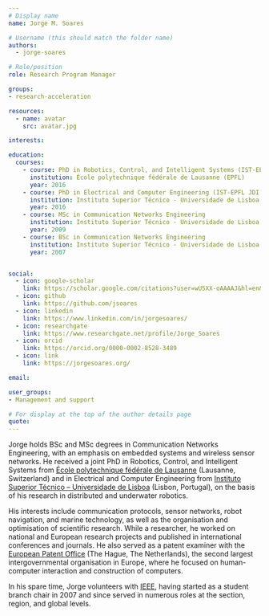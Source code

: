 ```yaml
---
# Display name
name: Jorge M. Soares

# Username (this should match the folder name)
authors:
  - jorge-soares

# Role/position
role: Research Program Manager

groups:
- research-acceleration

resources:
  - name: avatar
    src: avatar.jpg

interests:

education:
  courses:
    - course: PhD in Robotics, Control, and Intelligent Systems (IST-EPFL JDI)
      institution: École polytechnique fédérale de Lausanne (EPFL)
      year: 2016
    - course: PhD in Electrical and Computer Engineering (IST-EPFL JDI)
      institution: Instituto Superior Técnico - Universidade de Lisboa (IST-UL)
      year: 2016
    - course: MSc in Communication Networks Engineering
      institution: Instituto Superior Técnico - Universidade de Lisboa (IST-UL)
      year: 2009
    - course: BSc in Communication Networks Engineering
      institution: Instituto Superior Técnico - Universidade de Lisboa (IST-UL)
      year: 2007              


social:
  - icon: google-scholar
    link: https://scholar.google.com/citations?user=wU5XX-oAAAAJ&hl=en&oi=sra
  - icon: github
    link: https://github.com/jsoares
  - icon: linkedin
    link: https://www.linkedin.com/in/jorgesoares/
  - icon: researchgate
    link: https://www.researchgate.net/profile/Jorge_Soares
  - icon: orcid
    link: https://orcid.org/0000-0002-8528-3489
  - icon: link
    link: https://jorgesoares.org/

email:

user_groups:
- Management and support

# For display at the top of the author details page
quote:
---
```


Jorge holds BSc and MSc degrees in Communication Networks Engineering, with an emphasis on embedded systems and wireless sensor networks. He received a joint PhD in Robotics, Control, and Intelligent Systems from [École polytechnique fédérale de Lausanne](https://www.epfl.ch/en/) (Lausanne, Switzerland) and in Electrical and Computer Engineering from [Instituto Superior Técnico – Universidade de Lisboa](https://tecnico.ulisboa.pt/en/) (Lisbon, Portugal), on the basis of his research in distributed and underwater robotics.

His interests include communication protocols, sensor networks, robot navigation, and marine technology, as well as the organisation and optimisation of scientific research. While a researcher, he worked on national and European research projects and published in international conferences and journals. He also served as a patent examiner with the [European Patent Office](https://www.epo.org/) (The Hague, The Netherlands), the second largest intergovernmental organisation in Europe, where he focused on human-computer interaction and construction of computers.

In his spare time, Jorge volunteers with [IEEE](https://www.ieee.org/), having started as a student branch chair in 2007 and since served in numerous roles at the section, region, and global levels.
